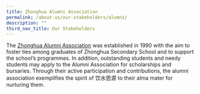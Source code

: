 ```yaml
---
title: Zhonghua Alumni Association
permalink: /about-us/our-stakeholders/alumni/
description: ""
third_nav_title: Our Stakeholders
---
```

The [Zhonghua Alumni Association](https://zhonghua-alumni.org.sg/) was established in 1990 with the aim to foster ties among graduates of Zhonghua Secondary School and to support the school’s programmes. In addition, outstanding students and needy students may apply to the Alumni Association for scholarships and bursaries. Through their active participation and contributions, the alumni association exemplifies the spirit of 饮水思源 to their alma mater for nurturing them.